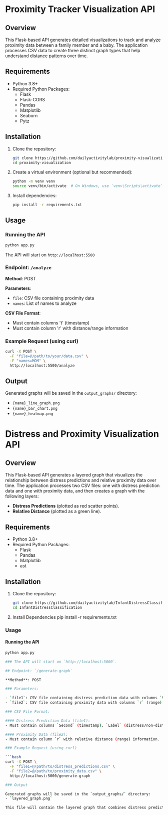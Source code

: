 # Proximity Tracker Visualization API

## Overview

This Flask-based API generates detailed visualizations to track and analyze proximity data between a family member and a baby. The application processes CSV data to create three distinct graph types that help understand distance patterns over time.

## Requirements

- Python 3.8+
- Required Python Packages:
  - Flask
  - Flask-CORS
  - Pandas
  - Matplotlib
  - Seaborn
  - Pytz

## Installation

1. Clone the repository:
   ```bash
   git clone https://github.com/dailyactivitylab/proximity-visualization.git
   cd proximity-visualization
   ```

2. Create a virtual environment (optional but recommended):
   ```bash
   python -m venv venv
   source venv/bin/activate  # On Windows, use `venv\Scripts\activate`
   ```

3. Install dependencies:
   ```bash
   pip install -r requirements.txt
   ```

## Usage

### Running the API

```bash
python app.py
```

The API will start on `http://localhost:5500`

### Endpoint: `/analyze`

**Method**: POST

**Parameters**:
- `file`: CSV file containing proximity data
- `names`: List of names to analyze

**CSV File Format**:
- Must contain columns 't' (timestamp)
- Must contain column 'r' with distance/range information

### Example Request (using curl)

```bash
curl -X POST \
  -F "file=@/path/to/your/data.csv" \
  -F "names=MOM" \
  http://localhost:5500/analyze
```

## Output


Generated graphs will be saved in the `output_graphs/` directory:
- `{name}_line_graph.png`
- `{name}_bar_chart.png`
- `{name}_heatmap.png`

# Distress and Proximity Visualization API

## Overview

This Flask-based API generates a layered graph that visualizes the relationship between distress predictions and relative proximity data over time. The application processes two CSV files: one with distress prediction data and one with proximity data, and then creates a graph with the following layers:
- **Distress Predictions** (plotted as red scatter points).
- **Relative Distance** (plotted as a green line).

## Requirements

- Python 3.8+
- Required Python Packages:
  - Flask
  - Pandas
  - Matplotlib
  - ast

## Installation

1. Clone the repository:
   ```bash
   git clone https://github.com/dailyactivitylab/InfantDistressClassification.git
   cd InfantDistressClassification
   
2. Install Dependencies
   pip install -r requirements.txt

### Usage

#### Running the API

```bash
python app.py

### The API will start on `http://localhost:5000`.

## Endpoint: `/generate-graph`

**Method**: POST

### Parameters:

- `file1`: CSV file containing distress prediction data with columns `Second`, `Label`, and `Prediction`.
- `file2`: CSV file containing proximity data with columns `r` (range) and `time` (optional).

### CSV File Format:

#### Distress Prediction Data (file1):
- Must contain columns `Second` (timestamp), `Label` (distress/non-distress), and `Prediction`.

#### Proximity Data (file2):
- Must contain column `r` with relative distance (range) information.

### Example Request (using curl)

```bash
curl -X POST \
  -F "file1=@/path/to/distress_predictions.csv" \
  -F "file2=@/path/to/proximity_data.csv" \
  http://localhost:5000/generate-graph

### Output

Generated graphs will be saved in the `output_graphs/` directory:
- `layered_graph.png`

This file will contain the layered graph that combines distress predictions and relative distance.

